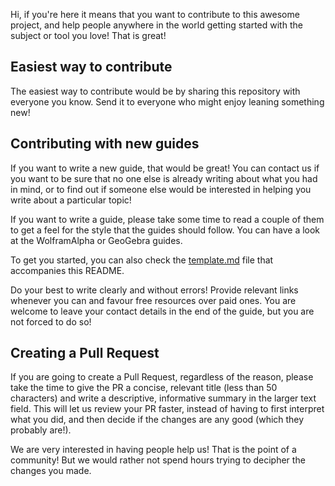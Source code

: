 Hi, if you're here it means that you want to contribute to this awesome project, and help people anywhere in the world 
getting started with the subject or tool you love! That is great!

## Easiest way to contribute
The easiest way to contribute would be by sharing this repository with everyone you know. Send it to everyone who might enjoy leaning something new!
 
## Contributing with new guides
If you want to write a new guide, that would be great! You can contact us if you want to be sure that no one else is already writing about what you had in mind, or to find out if someone else would be interested in helping you write about a particular topic!

If you want to write a guide, please take some time to read a couple of them to get a feel for the style that the guides should follow. You can have a look at the WolframAlpha or GeoGebra guides.

To get you started, you can also check the [template.md](template.md) file that accompanies this README.

Do your best to write clearly and without errors! Provide relevant links whenever you can and favour free resources over paid ones. You are welcome to leave your contact details in the end of the guide, but you are not forced to do so!

## Creating a Pull Request
If you are going to create a Pull Request, regardless of the reason, please take the time to give the PR a concise, relevant title (less than 50 characters) and write a descriptive, informative summary in the larger text field. This will let us review your PR faster, instead of having to first interpret what you did, and then decide if the changes are any good (which they probably are!).

We are very interested in having people help us! That is the point of a community! But we would rather not spend hours trying to decipher the changes you made.
